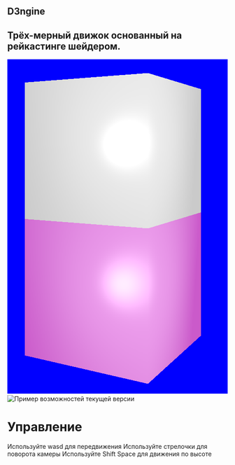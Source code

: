 ## D3ngine
## Трёх-мерный движок основанный на рейкастинге шейдером.
![Пример работы текущей версии](https://github.com/LedinecMing/D3ngine/raw/main/Screenshots/снимок.png)
![Пример возможностей текущей версии](https://github.com/LedinecMing/D3ngine/raw/main/Screenshots/work.gif)
# Управление
Используйте wasd для передвижения
Используйте стрелочки для поворота камеры
Используйте Shift Space для движения по высоте
